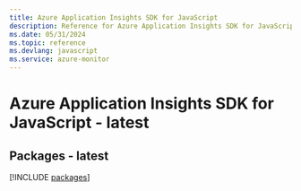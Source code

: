 ```yaml
---
title: Azure Application Insights SDK for JavaScript
description: Reference for Azure Application Insights SDK for JavaScript
ms.date: 05/31/2024
ms.topic: reference
ms.devlang: javascript
ms.service: azure-monitor
---
```

# Azure Application Insights SDK for JavaScript - latest
## Packages - latest
[!INCLUDE [packages](application-insights-index.md)]